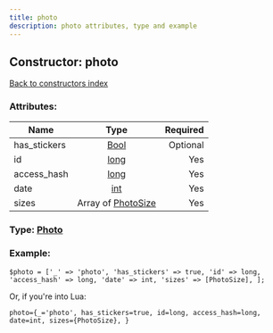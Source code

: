 ```yaml
---
title: photo
description: photo attributes, type and example
---
```

## Constructor: photo  
[Back to constructors index](index.md)



### Attributes:

| Name     |    Type       | Required |
|----------|:-------------:|---------:|
|has\_stickers|[Bool](../types/Bool.md) | Optional|
|id|[long](../types/long.md) | Yes|
|access\_hash|[long](../types/long.md) | Yes|
|date|[int](../types/int.md) | Yes|
|sizes|Array of [PhotoSize](../types/PhotoSize.md) | Yes|



### Type: [Photo](../types/Photo.md)


### Example:

```
$photo = ['_' => 'photo', 'has_stickers' => true, 'id' => long, 'access_hash' => long, 'date' => int, 'sizes' => [PhotoSize], ];
```  

Or, if you're into Lua:  


```
photo={_='photo', has_stickers=true, id=long, access_hash=long, date=int, sizes={PhotoSize}, }

```


